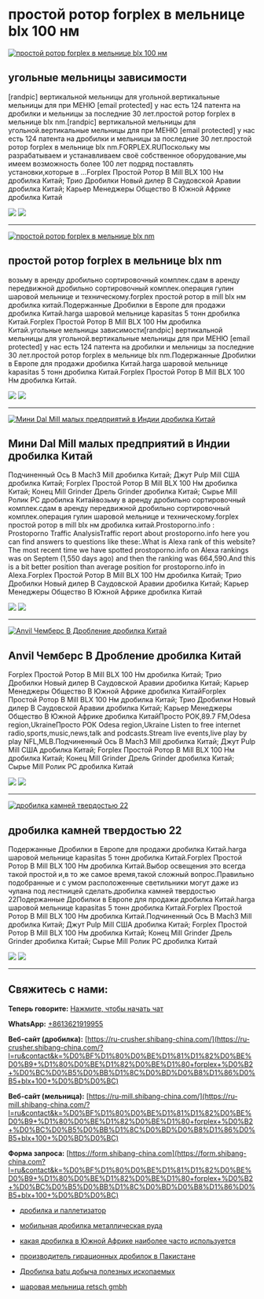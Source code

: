 # простой ротор forplex в мельнице blx 100 нм

<a href="https://swt.shibang-china.com/?l=ru&img&k=%D0%BF%D1%80%D0%BE%D1%81%D1%82%D0%BE%D0%B9+%D1%80%D0%BE%D1%82%D0%BE%D1%80+forplex+%D0%B2+%D0%BC%D0%B5%D0%BB%D1%8C%D0%BD%D0%B8%D1%86%D0%B5+blx+100+%D0%BD%D0%BC" target="_blank">![простой ротор forplex в мельнице blx 100 нм](http://static.shibang-china.com/all-800x300/1151.jpg)</a>

## угольные мельницы зависимости
[randpic] вертикальной мельницы для угольной.вертикальные мельницы для при МЕНЮ [email protected] у нас есть 124 патента на дробилки и мельницы за последние 30 лет.простой ротор forplex в мельнице blx nm.[randpic] вертикальной мельницы для угольной.вертикальные мельницы для при МЕНЮ [email protected] у нас есть 124 патента на дробилки и мельницы за последние 30 лет.простой ротор forplex в мельнице blx nm.FORPLEX.RUПоскольку мы разрабатываем и устанавливаем своё собственное оборудование,мы имеем возможность более 100 лет подряд поставлять установки,которые в …Forplex Простой Ротор В Mill BLX 100 Нм дробилка Китай; Трио Дробилки Новый дилер В Саудовской Аравии дробилка Китай; Карьер Менеджеры Общество В Южной Африке дробилка Китай


<a href="https://whatsapp.shibangsoft.com/WhatsApp.php" target="_blank" title="WhatsApp">![](http://static.shibang-china.com/icon/whatsapp.png)</a> <a href="https://swt.shibang-china.com/?l=ru&icon&k=%D0%BF%D1%80%D0%BE%D1%81%D1%82%D0%BE%D0%B9+%D1%80%D0%BE%D1%82%D0%BE%D1%80+forplex+%D0%B2+%D0%BC%D0%B5%D0%BB%D1%8C%D0%BD%D0%B8%D1%86%D0%B5+blx+100+%D0%BD%D0%BC" target="_blank">![](http://static.shibang-china.com/icon/chat-ru.png)</a>

---

<a href="https://swt.shibang-china.com/?l=ru&img&k=%D0%BF%D1%80%D0%BE%D1%81%D1%82%D0%BE%D0%B9+%D1%80%D0%BE%D1%82%D0%BE%D1%80+forplex+%D0%B2+%D0%BC%D0%B5%D0%BB%D1%8C%D0%BD%D0%B8%D1%86%D0%B5+blx+100+%D0%BD%D0%BC" target="_blank">![простой ротор forplex в мельнице blx nm](http://static.shibang-china.com/all-800x300/291.jpg)</a>

## простой ротор forplex в мельнице blx nm
возьму в аренду дробильно сортировочный комплек.сдам в аренду передвижной дробильно сортировочный комплек.операция гулин шаровой мельнице и техническому.forplex простой ротор в mill blx нм дробилка китай.Подержанные Дробилки в Европе для продажи дробилка Китай.harga шаровой мельнице kapasitas 5 тонн дробилка Китай.Forplex Простой Ротор В Mill BLX 100 Нм дробилка Китай.угольные мельницы зависимости[randpic] вертикальной мельницы для угольной.вертикальные мельницы для при МЕНЮ [email protected] у нас есть 124 патента на дробилки и мельницы за последние 30 лет.простой ротор forplex в мельнице blx nm.Подержанные Дробилки в Европе для продажи дробилка Китай.harga шаровой мельнице kapasitas 5 тонн дробилка Китай.Forplex Простой Ротор В Mill BLX 100 Нм дробилка Китай.


<a href="https://whatsapp.shibangsoft.com/WhatsApp.php" target="_blank" title="WhatsApp">![](http://static.shibang-china.com/icon/whatsapp.png)</a> <a href="https://swt.shibang-china.com/?l=ru&icon&k=%D0%BF%D1%80%D0%BE%D1%81%D1%82%D0%BE%D0%B9+%D1%80%D0%BE%D1%82%D0%BE%D1%80+forplex+%D0%B2+%D0%BC%D0%B5%D0%BB%D1%8C%D0%BD%D0%B8%D1%86%D0%B5+blx+100+%D0%BD%D0%BC" target="_blank">![](http://static.shibang-china.com/icon/chat-ru.png)</a>

---

<a href="https://swt.shibang-china.com/?l=ru&img&k=%D0%BF%D1%80%D0%BE%D1%81%D1%82%D0%BE%D0%B9+%D1%80%D0%BE%D1%82%D0%BE%D1%80+forplex+%D0%B2+%D0%BC%D0%B5%D0%BB%D1%8C%D0%BD%D0%B8%D1%86%D0%B5+blx+100+%D0%BD%D0%BC" target="_blank">![Мини Dal Mill малых предприятий в Индии дробилка Китай](http://static.shibang-china.com/all-800x300/930.jpg)</a>

## Мини Dal Mill малых предприятий в Индии дробилка Китай
Подчиненный Ось В Mach3 Mill дробилка Китай; Джут Pulp Mill США дробилка Китай; Forplex Простой Ротор В Mill BLX 100 Нм дробилка Китай; Конец Mill Grinder Дрель Grinder дробилка Китай; Сырье Mill Ролик РС дробилка Китайвозьму в аренду дробильно сортировочный комплек.сдам в аренду передвижной дробильно сортировочный комплек.операция гулин шаровой мельнице и техническому.forplex простой ротор в mill blx нм дробилка китай.Prostoporno.info : Prostoporno Traffic AnalysisTraffic report about prostoporno.info here you can find answers to questions like these:.What is Alexa rank of this website? The most recent time we have spotted prostoporno.info on Alexa rankings was on Septem (1,550 days ago) and then the ranking was 664,590.And this is a bit better position than average position for prostoporno.info in Alexa.Forplex Простой Ротор В Mill BLX 100 Нм дробилка Китай; Трио Дробилки Новый дилер В Саудовской Аравии дробилка Китай; Карьер Менеджеры Общество В Южной Африке дробилка Китай


<a href="https://whatsapp.shibangsoft.com/WhatsApp.php" target="_blank" title="WhatsApp">![](http://static.shibang-china.com/icon/whatsapp.png)</a> <a href="https://swt.shibang-china.com/?l=ru&icon&k=%D0%BF%D1%80%D0%BE%D1%81%D1%82%D0%BE%D0%B9+%D1%80%D0%BE%D1%82%D0%BE%D1%80+forplex+%D0%B2+%D0%BC%D0%B5%D0%BB%D1%8C%D0%BD%D0%B8%D1%86%D0%B5+blx+100+%D0%BD%D0%BC" target="_blank">![](http://static.shibang-china.com/icon/chat-ru.png)</a>

---

<a href="https://swt.shibang-china.com/?l=ru&img&k=%D0%BF%D1%80%D0%BE%D1%81%D1%82%D0%BE%D0%B9+%D1%80%D0%BE%D1%82%D0%BE%D1%80+forplex+%D0%B2+%D0%BC%D0%B5%D0%BB%D1%8C%D0%BD%D0%B8%D1%86%D0%B5+blx+100+%D0%BD%D0%BC" target="_blank">![Anvil Чемберс В Дробление дробилка Китай](http://static.shibang-china.com/all-800x300/751.jpg)</a>

## Anvil Чемберс В Дробление дробилка Китай
Forplex Простой Ротор В Mill BLX 100 Нм дробилка Китай; Трио Дробилки Новый дилер В Саудовской Аравии дробилка Китай; Карьер Менеджеры Общество В Южной Африке дробилка КитайForplex Простой Ротор В Mill BLX 100 Нм дробилка Китай; Трио Дробилки Новый дилер В Саудовской Аравии дробилка Китай; Карьер Менеджеры Общество В Южной Африке дробилка КитайПросто РОК,89.7 FM,Odesa region,UkraineПросто РОК Odesa region,Ukraine Listen to free internet radio,sports,music,news,talk and podcasts.Stream live events,live play by play NFL,MLB.Подчиненный Ось В Mach3 Mill дробилка Китай; Джут Pulp Mill США дробилка Китай; Forplex Простой Ротор В Mill BLX 100 Нм дробилка Китай; Конец Mill Grinder Дрель Grinder дробилка Китай; Сырье Mill Ролик РС дробилка Китай


<a href="https://whatsapp.shibangsoft.com/WhatsApp.php" target="_blank" title="WhatsApp">![](http://static.shibang-china.com/icon/whatsapp.png)</a> <a href="https://swt.shibang-china.com/?l=ru&icon&k=%D0%BF%D1%80%D0%BE%D1%81%D1%82%D0%BE%D0%B9+%D1%80%D0%BE%D1%82%D0%BE%D1%80+forplex+%D0%B2+%D0%BC%D0%B5%D0%BB%D1%8C%D0%BD%D0%B8%D1%86%D0%B5+blx+100+%D0%BD%D0%BC" target="_blank">![](http://static.shibang-china.com/icon/chat-ru.png)</a>

---

<a href="https://swt.shibang-china.com/?l=ru&img&k=%D0%BF%D1%80%D0%BE%D1%81%D1%82%D0%BE%D0%B9+%D1%80%D0%BE%D1%82%D0%BE%D1%80+forplex+%D0%B2+%D0%BC%D0%B5%D0%BB%D1%8C%D0%BD%D0%B8%D1%86%D0%B5+blx+100+%D0%BD%D0%BC" target="_blank">![дробилка камней твердостью 22](http://static.shibang-china.com/all-800x300/895.jpg)</a>

## дробилка камней твердостью 22
Подержанные Дробилки в Европе для продажи дробилка Китай.harga шаровой мельнице kapasitas 5 тонн дробилка Китай.Forplex Простой Ротор В Mill BLX 100 Нм дробилка Китай.Выбор освещения это всегда такой простой и,в то же самое время,такой сложный вопрос.Правильно подобранные и с умом расположенные светильники могут даже из чулана под лестницей сделать.дробилка камней твердостью 22Подержанные Дробилки в Европе для продажи дробилка Китай.harga шаровой мельнице kapasitas 5 тонн дробилка Китай.Forplex Простой Ротор В Mill BLX 100 Нм дробилка Китай.Подчиненный Ось В Mach3 Mill дробилка Китай; Джут Pulp Mill США дробилка Китай; Forplex Простой Ротор В Mill BLX 100 Нм дробилка Китай; Конец Mill Grinder Дрель Grinder дробилка Китай; Сырье Mill Ролик РС дробилка Китай


<a href="https://whatsapp.shibangsoft.com/WhatsApp.php" target="_blank" title="WhatsApp">![](http://static.shibang-china.com/icon/whatsapp.png)</a> <a href="https://swt.shibang-china.com/?l=ru&icon&k=%D0%BF%D1%80%D0%BE%D1%81%D1%82%D0%BE%D0%B9+%D1%80%D0%BE%D1%82%D0%BE%D1%80+forplex+%D0%B2+%D0%BC%D0%B5%D0%BB%D1%8C%D0%BD%D0%B8%D1%86%D0%B5+blx+100+%D0%BD%D0%BC" target="_blank">![](http://static.shibang-china.com/icon/chat-ru.png)</a>

---
## Свяжитесь с нами:

**Теперь говорите:** [Нажмите, чтобы начать чат](https://swt.shibang-china.com?l=ru&contact&k=%D0%BF%D1%80%D0%BE%D1%81%D1%82%D0%BE%D0%B9+%D1%80%D0%BE%D1%82%D0%BE%D1%80+forplex+%D0%B2+%D0%BC%D0%B5%D0%BB%D1%8C%D0%BD%D0%B8%D1%86%D0%B5+blx+100+%D0%BD%D0%BC)

**WhatsApp:**  [+8613621919955](https://whatsapp.shibangsoft.com/WhatsApp.php)

**Веб-сайт (дробилка):** [https://ru-crusher.shibang-china.com/](https://ru-crusher.shibang-china.com/?l=ru&contact&k=%D0%BF%D1%80%D0%BE%D1%81%D1%82%D0%BE%D0%B9+%D1%80%D0%BE%D1%82%D0%BE%D1%80+forplex+%D0%B2+%D0%BC%D0%B5%D0%BB%D1%8C%D0%BD%D0%B8%D1%86%D0%B5+blx+100+%D0%BD%D0%BC)

**Веб-сайт (мельница):** [https://ru-mill.shibang-china.com/](https://ru-mill.shibang-china.com/?l=ru&contact&k=%D0%BF%D1%80%D0%BE%D1%81%D1%82%D0%BE%D0%B9+%D1%80%D0%BE%D1%82%D0%BE%D1%80+forplex+%D0%B2+%D0%BC%D0%B5%D0%BB%D1%8C%D0%BD%D0%B8%D1%86%D0%B5+blx+100+%D0%BD%D0%BC)

**Форма запроса:** [https://form.shibang-china.com](https://form.shibang-china.com?l=ru&contact&k=%D0%BF%D1%80%D0%BE%D1%81%D1%82%D0%BE%D0%B9+%D1%80%D0%BE%D1%82%D0%BE%D1%80+forplex+%D0%B2+%D0%BC%D0%B5%D0%BB%D1%8C%D0%BD%D0%B8%D1%86%D0%B5+blx+100+%D0%BD%D0%BC)

* [дробилка и паллетизатор](../132/%D0%B4%D1%80%D0%BE%D0%B1%D0%B8%D0%BB%D0%BA%D0%B0%20%D0%B8%20%D0%BF%D0%B0%D0%BB%D0%BB%D0%B5%D1%82%D0%B8%D0%B7%D0%B0%D1%82%D0%BE%D1%80.md)

* [мобильная дробилка металлическая руда](../134/%D0%BC%D0%BE%D0%B1%D0%B8%D0%BB%D1%8C%D0%BD%D0%B0%D1%8F%20%D0%B4%D1%80%D0%BE%D0%B1%D0%B8%D0%BB%D0%BA%D0%B0%20%D0%BC%D0%B5%D1%82%D0%B0%D0%BB%D0%BB%D0%B8%D1%87%D0%B5%D1%81%D0%BA%D0%B0%D1%8F%20%D1%80%D1%83%D0%B4%D0%B0.md)

* [какая дробилка в Южной Африке наиболее часто используется](../132/%D0%BA%D0%B0%D0%BA%D0%B0%D1%8F%20%D0%B4%D1%80%D0%BE%D0%B1%D0%B8%D0%BB%D0%BA%D0%B0%20%D0%B2%20%D0%AE%D0%B6%D0%BD%D0%BE%D0%B9%20%D0%90%D1%84%D1%80%D0%B8%D0%BA%D0%B5%20%D0%BD%D0%B0%D0%B8%D0%B1%D0%BE%D0%BB%D0%B5%D0%B5%20%D1%87%D0%B0%D1%81%D1%82%D0%BE%20%D0%B8%D1%81%D0%BF%D0%BE%D0%BB%D1%8C%D0%B7%D1%83%D0%B5%D1%82%D1%81%D1%8F.md)

* [производитель гирационных дробилок в Пакистане](../131/%D0%BF%D1%80%D0%BE%D0%B8%D0%B7%D0%B2%D0%BE%D0%B4%D0%B8%D1%82%D0%B5%D0%BB%D1%8C%20%D0%B3%D0%B8%D1%80%D0%B0%D1%86%D0%B8%D0%BE%D0%BD%D0%BD%D1%8B%D1%85%20%D0%B4%D1%80%D0%BE%D0%B1%D0%B8%D0%BB%D0%BE%D0%BA%20%D0%B2%20%D0%9F%D0%B0%D0%BA%D0%B8%D1%81%D1%82%D0%B0%D0%BD%D0%B5.md)

* [Дробилка batu добыча полезных ископаемых](../133/%D0%94%D1%80%D0%BE%D0%B1%D0%B8%D0%BB%D0%BA%D0%B0%20batu%20%D0%B4%D0%BE%D0%B1%D1%8B%D1%87%D0%B0%20%D0%BF%D0%BE%D0%BB%D0%B5%D0%B7%D0%BD%D1%8B%D1%85%20%D0%B8%D1%81%D0%BA%D0%BE%D0%BF%D0%B0%D0%B5%D0%BC%D1%8B%D1%85.md)

* [шаровая мельница retsch gmbh](../133/%D1%88%D0%B0%D1%80%D0%BE%D0%B2%D0%B0%D1%8F%20%D0%BC%D0%B5%D0%BB%D1%8C%D0%BD%D0%B8%D1%86%D0%B0%20retsch%20gmbh.md)